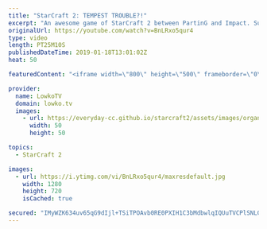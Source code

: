 ```yaml
---
title: "StarCraft 2: TEMPEST TROUBLE?!"
excerpt: "An awesome game of StarCraft 2 between PartinG and Impact. Subscribe for more videos: http://lowko.tv/youtube New ladder maps & balance changes: https://goo.gl/xhuaiN  In this match I give commentary to a professional match of Zerg vs Protoss in StarCraft 2. PartinG decides to rush out Tempests, which"
originalUrl: https://youtube.com/watch?v=BnLRxo5qur4
type: video
length: PT25M10S
publishedDateTime: 2019-01-18T13:01:02Z
heat: 50

featuredContent: "<iframe width=\"800\" height=\"500\" frameborder=\"0\" src=\"https://www.youtube.com/embed/BnLRxo5qur4\" allow=\"accelerometer; autoplay; encrypted-media; gyroscope; picture-in-picture\" allowfullscreen></iframe>"

provider:
  name: LowkoTV
  domain: lowko.tv
  images:
    - url: https://everyday-cc.github.io/starcraft2/assets/images/organizations/lowko.tv-50x50.jpg
      width: 50
      height: 50

topics:
  - StarCraft 2

images:
  - url: https://i.ytimg.com/vi/BnLRxo5qur4/maxresdefault.jpg
    width: 1280
    height: 720
    isCached: true

secured: "IMyWZK634uv65qG9dIjl+TSiTPOAvb0RE0PXIH1C3bMdbwlqIQUuTVCPlSNLGPZKpiP5JmHgTyb+/WpNffQgOsy+n2BBrNTHdFbALE7FoXeLWKKwD1s9tGq2FI8nXTn8Q7hSfbCCoILYe0QZP5WV9sdpPQwAViO1JOq33GndDOiK1n9ReWYlUtHTj2pNuwnL+G3RjWBSC7defaTF13tPC5eF8+o7XB1mJacBi6p8cxT8uXXXfOCEboWrOM90TkcjN0/+qg2JrdCPTpZcF//cqYS+M/cC2gTGti6mDWHj5zlQUlwxkhPVTUYg5r5jnbJkRY6IimwIMDstPog5RzpqUBZD5z2mNWxxlzdjBWPdNX3QbppkQ2LZxSWHjQczkuRTIHk1NWPVyzA4xts+VpFlH5Wsixr1rE0KOIRGXINSLno=;ezv1hBHcMUJYqUcwMtLEKQ=="
---
```


